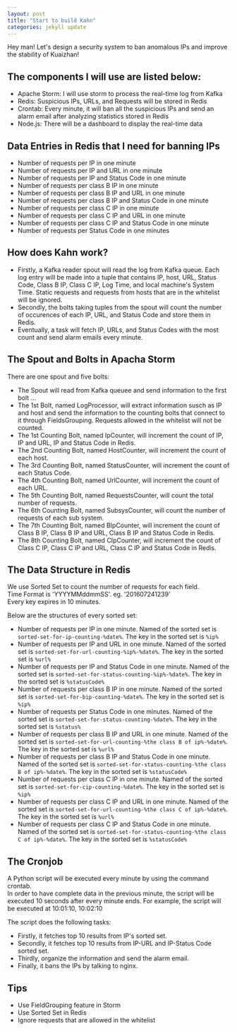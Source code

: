 ```yaml
---
layout: post
title: "Start to build Kahn"
categories: jekyll update
---
```

Hey man! Let's design a security system to ban anomalous IPs and improve the stability of Kuaizhan!

## The components I will use are listed below:

* Apache Storm: I will use storm to process the real-time log from Kafka
* Redis: Suspicious IPs, URLs, and Requests will be stored in Redis
* Crontab: Every minute, it will ban all the suspicious IPs and send an alarm email after analyzing statistics stored in Redis
* Node.js: There will be a dashboard to display the real-time data


## Data Entries in Redis that I need for banning IPs

* Number of requests per IP in one minute
* Number of requests per IP and URL in one minute
* Number of requests per IP and Status Code in one minute
* Number of requests per class B IP in one minute
* Number of requests per class B IP and URL in one minute
* Number of requests per class B IP and Status Code in one minute
* Number of requests per class C IP in one minute
* Number of requests per class C IP and URL in one minute
* Number of requests per class C IP and Status Code in one minute
* Number of requests per Status Code in one minutes

## How does Kahn work?

* Firstly, a Kafka reader spout will read the log from Kafka queue. Each log entry will be made into a tuple that contains IP, host, URL, Status Code, Class B IP, Class C IP, Log Time, and local machine's System Time. Static requests and requests from hosts that are in the whitelist will be ignored.
* Secondly, the bolts taking tuples from the spout will count the number of occurences of each IP, URL, and Status Code and store them in Redis.
* Eventually, a task will fetch IP, URLs, and Status Codes with the most count and send alarm emails every minute.

## The Spout and Bolts in Apacha Storm

There are one spout and five bolts:

* The Spout will read from Kafka queuee and send information to the first bolt ... 
* The 1st Bolt, named LogProcessor, will extract information susch as IP and host and send the information to the counting bolts that connect to it through FieldsGrouping. Requests allowed in the whitelist will not be counted.
* The 1st Counting Bolt, named IpCounter, will increment the count of IP, IP and URL, IP and Status Code in Redis.
* The 2nd Counting Bolt, named HostCounter, will increment the count of each host.
* The 3rd Counting Bolt, named StatusCounter, will increment the count of each Status Code.
* The 4th Counting Bolt, named UrlCounter, will increment the count of each URL.
* The 5th Counting Bolt, named RequestsCounter, will count the total number of requests.
* The 6th Counting Bolt, named SubsysCounter, will count the number of requests of each sub system.
* The 7th Counting Bolt, named BIpCounter, will increment the count of Class B IP, Class B IP and URL, Class B IP and Status Code in Redis.
* The 8th Counting Bolt, named CIpCounter, will increment the count of Class C IP, Class C IP and URL, Class C IP and Status Code in Redis.

## The Data Structure in Redis

We use Sorted Set to count the number of requests for each field.  
Time Format is 'YYYYMMddmmSS'. eg. '201607241239'  
Every key expires in 10 minutes.  

Below are the structures of every sorted set:  

* Number of requests per IP in one minute. Named of the sorted set is `sorted-set-for-ip-counting-%date%`. The key in the sorted set is `%ip%`
* Number of requests per IP and URL in one minute. Named of the sorted set is `sorted-set-for-url-counting-%ip%-%date%`. The key in the sorted set is `%url%`
* Number of requests per IP and Status Code in one minute. Named of the sorted set is `sorted-set-for-status-counting-%ip%-%date%`. The key in the sorted set is `%statusCode%`
* Number of requests per class B IP in one minute. Named of the sorted set is `sorted-set-for-bip-counting-%date%`. The key in the sorted set is `%ip%`
* Number of requests per Status Code in one minutes. Named of the sorted set is `sorted-set-for-status-counting-%date%`. The key in the sorted set is `%status%`
* Number of requests per class B IP and URL in one minute. Named of the sorted set is `sorted-set-for-url-counting-%the class B of ip%-%date%`. The key in the sorted set is `%url%`
* Number of requests per class B IP and Status Code in one minute. Named of the sorted set is `sorted-set-for-status-counting-%the class B of ip%-%date%`. The key in the sorted set is `%statusCode%`
* Number of requests per class C IP in one minute. Named of the sorted set is `sorted-set-for-cip-counting-%date%`. The key in the sorted set is `%ip%`
* Number of requests per class C IP and URL in one minute. Named of the sorted set is `sorted-set-for-url-counting-%the class C of ip%-%date%`. The key in the sorted set is `%url%`
* Number of requests per class C IP and Status Code in one minute. Named of the sorted set is `sorted-set-for-status-counting-%the class C of ip%-%date%`. The key in the sorted set is `%statusCode%`

## The Cronjob

A Python script will be executed every minute by using the command crontab.   
In order to have complete data in the previous minute, the script will be executed 10 seconds after every minute ends. For example, the script will be executed at 10:01:10, 10:02:10  

The script does the following tasks:  

* Firstly, it fetches top 10 results from IP's sorted set.
* Secondly, it fetches top 10 results from IP-URL and IP-Status Code sorted set.
* Thirdly, organize the information and send the alarm email.
* Finally, it bans the IPs by talking to nginx.


## Tips

* Use FieldGrouping feature in Storm
* Use Sorted Set in Redis
* Ignore requests that are allowed in the whitelist
